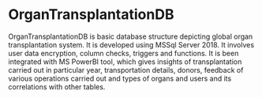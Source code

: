 # OrganTransplantationDB

OrganTransplantationDB is basic database structure depicting global organ transplantation system. It is developed using MSSql Server 2018. It involves user data encryption, column checks, triggers and functions. It is been integrated with MS PowerBI tool, which gives insights of transplantation carried out in particular year, transportation details, donors, feedback of various operations carried out and types of organs and users and its correlations with other tables.
